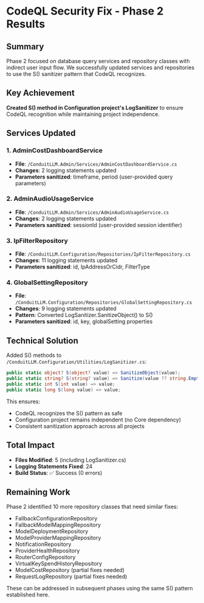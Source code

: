 # CodeQL Security Fix - Phase 2 Results

## Summary
Phase 2 focused on database query services and repository classes with indirect user input flow. We successfully updated services and repositories to use the S() sanitizer pattern that CodeQL recognizes.

## Key Achievement
**Created S() method in Configuration project's LogSanitizer** to ensure CodeQL recognition while maintaining project independence.

## Services Updated

### 1. AdminCostDashboardService
- **File**: `/ConduitLLM.Admin/Services/AdminCostDashboardService.cs`
- **Changes**: 2 logging statements updated
- **Parameters sanitized**: timeframe, period (user-provided query parameters)

### 2. AdminAudioUsageService  
- **File**: `/ConduitLLM.Admin/Services/AdminAudioUsageService.cs`
- **Changes**: 2 logging statements updated
- **Parameters sanitized**: sessionId (user-provided session identifier)

### 3. IpFilterRepository
- **File**: `/ConduitLLM.Configuration/Repositories/IpFilterRepository.cs`
- **Changes**: 11 logging statements updated
- **Parameters sanitized**: id, IpAddressOrCidr, FilterType

### 4. GlobalSettingRepository
- **File**: `/ConduitLLM.Configuration/Repositories/GlobalSettingRepository.cs`
- **Changes**: 9 logging statements updated
- **Pattern**: Converted LogSanitizer.SanitizeObject() to S()
- **Parameters sanitized**: id, key, globalSetting properties

## Technical Solution

Added S() methods to `/ConduitLLM.Configuration/Utilities/LogSanitizer.cs`:
```csharp
public static object? S(object? value) => SanitizeObject(value);
public static string? S(string? value) => Sanitize(value ?? string.Empty);
public static int S(int value) => value;
public static long S(long value) => value;
```

This ensures:
- CodeQL recognizes the S() pattern as safe
- Configuration project remains independent (no Core dependency)
- Consistent sanitization approach across all projects

## Total Impact
- **Files Modified**: 5 (including LogSanitizer.cs)
- **Logging Statements Fixed**: 24
- **Build Status**: ✅ Success (0 errors)

## Remaining Work
Phase 2 identified 10 more repository classes that need similar fixes:
- FallbackConfigurationRepository
- FallbackModelMappingRepository  
- ModelDeploymentRepository
- ModelProviderMappingRepository
- NotificationRepository
- ProviderHealthRepository
- RouterConfigRepository
- VirtualKeySpendHistoryRepository
- ModelCostRepository (partial fixes needed)
- RequestLogRepository (partial fixes needed)

These can be addressed in subsequent phases using the same S() pattern established here.